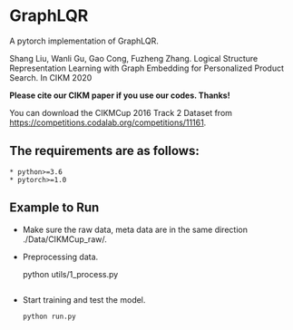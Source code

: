 # GraphLQR

A pytorch implementation of GraphLQR.

Shang Liu, Wanli Gu, Gao Cong, Fuzheng Zhang. Logical Structure Representation Learning with Graph Embedding for Personalized Product Search. In CIKM 2020

**Please cite our CIKM paper if you use our codes. Thanks!**


You can download the CIKMCup 2016 Track 2 Dataset from https://competitions.codalab.org/competitions/11161.

## The requirements are as follows:
	* python>=3.6
	* pytorch>=1.0

## Example to Run
* Make sure the raw data, meta data are in the same direction ./Data/CIKMCup_raw/.
* Preprocessing data. 

   python utils/1_process.py
   ```

* Start training and test the model. 
   ```
   python run.py
   ```
